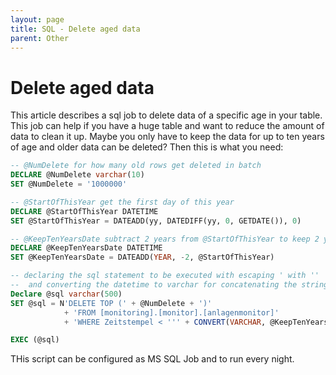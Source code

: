 ```yaml
---
layout: page
title: SQL - Delete aged data
parent: Other
---
```


# Delete aged data

This article describes a sql job to delete data of a specific age in your table. This job can help if you have a huge table and want to reduce the amount of data to clean it up. Maybe you only have to keep the data for up to ten years of age and older data can be deleted? Then this is what you need:

```sql
-- @NumDelete for how many old rows get deleted in batch
DECLARE @NumDelete varchar(10)
SET @NumDelete = '1000000'

-- @StartOfThisYear get the first day of this year
DECLARE @StartOfThisYear DATETIME
SET @StartOfThisYear = DATEADD(yy, DATEDIFF(yy, 0, GETDATE()), 0)

-- @KeepTenYearsDate subtract 2 years from @StartOfThisYear to keep 2 year old records
DECLARE @KeepTenYearsDate DATETIME
SET @KeepTenYearsDate = DATEADD(YEAR, -2, @StartOfThisYear)

-- declaring the sql statement to be executed with escaping ' with '' 
--  and converting the datetime to varchar for concatenating the strings
Declare @sql varchar(500)
SET @sql = N'DELETE TOP (' + @NumDelete + ')' 
			+ 'FROM [monitoring].[monitor].[anlagenmonitor]' 
			+ 'WHERE Zeitstempel < ''' + CONVERT(VARCHAR, @KeepTenYearsDate, 120) + ''''

EXEC (@sql)
```

THis script can be configured as MS SQL Job and to run every night.